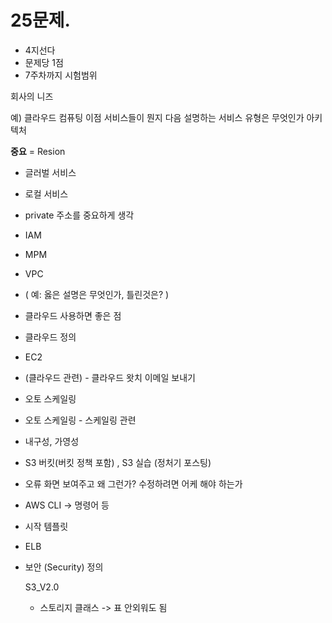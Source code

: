 # 25문제.
- 4지선다
- 문제당 1점
- 7주차까지 시험범위


회사의 니즈

예)
클라우드 컴퓨팅 이점
서비스들이 뭔지
다음 설명하는 서비스 유형은 무엇인가
아키텍처 

**중요**
= Resion
- 글러벌 서비스
- 로컬 서비스

- private 주소를 중요하게 생각
- IAM
- MPM
- VPC
- ( 예: 옳은 설명은 무엇인가, 틀린것은? )
- 클라우드 사용하면 좋은 점 
- 클라우드 정의
- EC2
- (클라우드 관련) - 클라우드 왓치 이메일 보내기
- 오토 스케일링
- 오토 스케일링 - 스케일링 관련
- 내구성, 가영성

- S3 버킷(버킷 정책 포함)  ,  S3 실습 (정처기 포스팅)

- 오류 화면 보여주고 왜 그런가? 수정하려면 어케 해야 하는가
- AWS CLI -> 명령어 등
- 시작 템플릿
- ELB

- 보안 (Security) 정의

    S3_V2.0
    - 스토리지 클래스 -> 표 안외워도 됨






